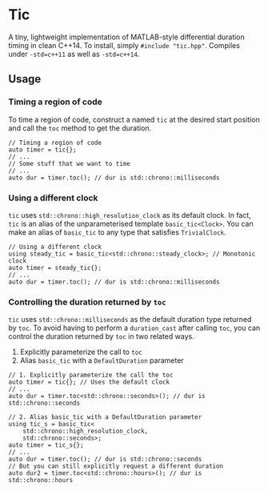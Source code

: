 # Tic
A tiny, lightweight implementation of MATLAB-style differential duration
timing in clean C++14. To install, simply `#include "tic.hpp"`. Compiles
under `-std=c++11` as well as `-std=c++14`.

## Usage
### Timing a region of code
To time a region of code, construct a named `tic` at the desired start
position and call the `toc` method to get the duration.

```
// Timing a region of code
auto timer = tic{};
// ...
// Some stuff that we want to time
// ...
auto dur = timer.toc(); // dur is std::chrono::milliseconds
```

### Using a different clock
`tic` uses `std::chrono::high_resolution_clock` as its default
clock. In fact, `tic` is an alias of the unparameterised template
`basic_tic<Clock>`. You can make an alias of `basic_tic` to any type that
satisfies `TrivialClock`.

```
// Using a different clock
using steady_tic = basic_tic<std::chrono::steady_clock>; // Monotonic clock
auto timer = steady_tic{};
// ...
auto dur = timer.toc(); // dur is std::chrono::milliseconds
```

### Controlling the duration returned by `toc`
`tic` uses `std::chrono::milliseconds` as the default duration type
returned by `toc`. To avoid having to perform a `duration_cast` after
calling `toc`, you can control the duration returned by `toc` in two
related ways.

1. Explicitly parameterize the call to `toc`
2. Alias `basic_tic` with a `DefaultDuration` parameter

```
// 1. Explicitly parameterize the call the toc
auto timer = tic{}; // Uses the default clock
// ...
auto dur = timer.toc<std::chrono::seconds>(); // dur is std::chrono::seconds

// 2. Alias basic_tic with a DefaultDuration parameter
using tic_s = basic_tic<
	std::chrono::high_resolution_clock,
	std::chrono::seconds>;
auto timer = tic_s{};
// ...
auto dur = timer.toc(); // dur is std::chrono::seconds
// But you can still explicitly request a different duration
auto dur2 = timer.toc<std::chrono::hours>(); // dur is std::chrono::hours
```
